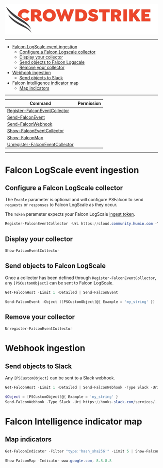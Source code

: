 ![CrowdStrike Falcon](https://raw.githubusercontent.com/CrowdStrike/falconpy/main/docs/asset/cs-logo.png)
***
- [Falcon LogScale event ingestion](#falcon-logscale-event-ingestion)
    - [Configure a Falcon Logscale collector](#configure-a-falcon-logscale-collector)
    - [Display your collector](#display-your-collector)
    - [Send objects to Falcon Logscale](#send-objects-to-falcon-logscale)
    - [Remove your collector](#remove-your-collector)
- [Webhook ingestion](#webhook-ingestion)
    - [Send objects to Slack](#send-objects-to-slack)
- [Falcon Intelligence indicator map](#falcon-intelligence-indicator-map)
    - [Map indicators](#map-indicators)
***
|Command|Permission|
|-------|----------|
|[Register-FalconEventCollector](Register-FalconEventCollector)||
|[Send-FalconEvent](Send-FalconEvent)||
|[Send-FalconWebhook](Send-FalconWebhook)||
|[Show-FalconEventCollector](Show-FalconEventCollector)||
|[Show-FalconMap](Show-FalconMap)||
|[Unregister-FalconEventCollector](Unregister-FalconEventCollector)||
***
# Falcon LogScale event ingestion
## Configure a Falcon LogScale collector
The `Enable` parameter is optional and will configure PSFalcon to send `requests` or `responses` to Falcon
LogScale as they occur.

The `Token` parameter expects your Falcon LogScale [ingest token](https://library.humio.com/stable/docs/ingesting-data/ingest-tokens/).
```powershell
Register-FalconEventCollector -Uri https://cloud.community.humio.com -Token <string> -Enable responses, requests
```
## Display your collector
```powershell
Show-FalconEventCollector
```
## Send objects to Falcon LogScale
Once a collector has been defined through `Register-FalconEventCollector`, any `[PSCustomObject]` can be sent to
Falcon LogScale.
```powershell
Get-FalconHost -Limit 1 -Detailed | Send-FalconEvent
```
```powershell
Send-FalconEvent -Object ([PSCustomObject]@{ Example = 'my_string' })
```
## Remove your collector
```powershell
Unregister-FalconEventCollector
```
# Webhook ingestion
## Send objects to Slack
Any `[PSCustomObject]` can be sent to a Slack webhook.
```powershell
Get-FalconHost -Limit 1 -Detailed | Send-FalconWebhook -Type Slack -Uri https://hooks.slack.com/services/... 
```
```powershell
$Object = [PSCustomObject]@{ Example = 'my_string' }
Send-FalconWebhook -Type Slack -Uri https://hooks.slack.com/services/... -Object $Object
```
# Falcon Intelligence indicator map
## Map indicators
```powershell
Get-FalconIndicator -Filter "type:'hash_sha256'" -Limit 5 | Show-FalconMap
```
```powershell
Show-FalconMap -Indicator www.google.com, 8.8.8.8
```